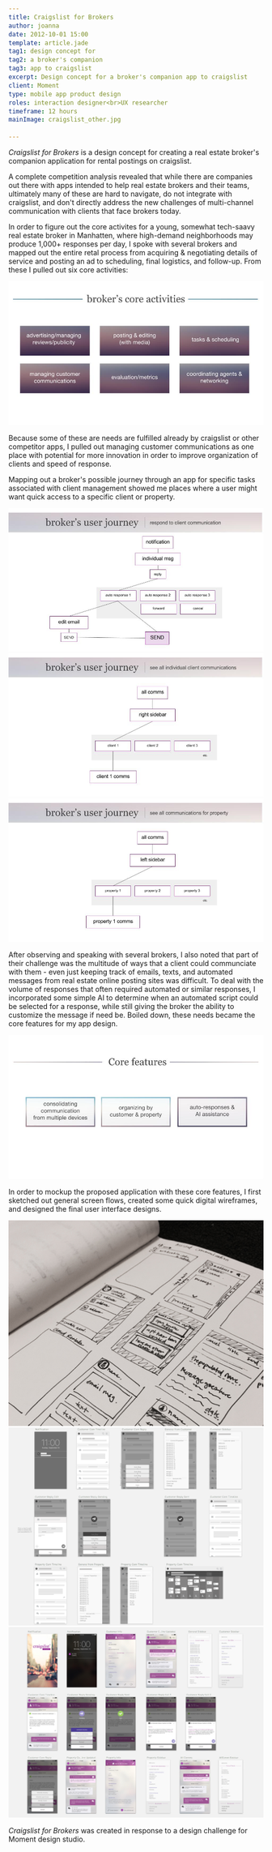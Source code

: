 ```yaml
---
title: Craigslist for Brokers
author: joanna
date: 2012-10-01 15:00
template: article.jade
tag1: design concept for
tag2: a broker's companion
tag3: app to craigslist
excerpt: Design concept for a broker's companion app to craigslist
client: Moment
type: mobile app product design
roles: interaction designer<br>UX researcher
timeframe: 12 hours
mainImage: craigslist_other.jpg

---
```


<i>Craigslist for Brokers</i> is a design concept for creating a real estate broker's companion application for rental postings on craigslist.

<span class="more"></span>

A complete competition analysis revealed that while there are companies out there with apps intended to help real estate brokers and their teams, ultimately many of these are hard to navigate, do not integrate with craigslist, and don't directly address the new challenges of multi-channel communication with clients that face brokers today.

In order to figure out the core activites for a young, somewhat tech-saavy real estate broker in Manhatten, where high-demand neighborhoods may produce 1,000+ responses per day, I spoke with several brokers and mapped out the entire retal process from acquiring & negotiating details of service and posting an ad to scheduling, final logistics, and follow-up. From these I pulled out six core activities:

<img src="craigslist_coreactivities.jpg" class="materialboxed z-depth-1">

Because some of these are needs are fulfilled already by craigslist or other competitor apps, I pulled out managing customer communications as one place with potential for more innovation in order to improve organization of clients and speed of response.

Mapping out a broker's possible journey through an app for specific tasks associated with client management showed me places where a user might want quick access to a specific client or property.

<div class="carousel carousel-slider" data-indicators="true">
	<a class="carousel-item" href="#one!"><img src="craigslist_userjourney1.jpg"></a>
	<a class="carousel-item" href="#two!"><img src="craigslist_userjourney2.jpg"></a>
	<a class="carousel-item" href="#three!"><img src="craigslist_userjourney3.jpg"></a>
</div>

After observing and speaking with several brokers, I also noted that part of their challenge was the multitude of ways that a client could communciate with them - even just keeping track of emails, texts, and automated messages from real estate online posting sites was difficult. To deal with the volume of responses that often required automated or similar responses, I incorporated some simple AI to determine when an automated script could be selected for a response, while still giving the broker the ability to customize the message if need be. Boiled down, these needs became the core features for my app design.

<img src="craigslist_corefeatures.jpg" class="materialboxed z-depth-1">

In order to mockup the proposed application with these core features, I first sketched out general screen flows, created some quick digital wireframes, and designed the final user interface designs.

<img src="craigslist_sketches.jpg" class="materialboxed">

<img src="craigslist_wires.png" class="materialboxed z-depth-1">

<img src="craigslist_UI.jpg" class="materialboxed z-depth-1">

<i>Craigslist for Brokers</i> was created in response to a design challenge for Moment design studio.